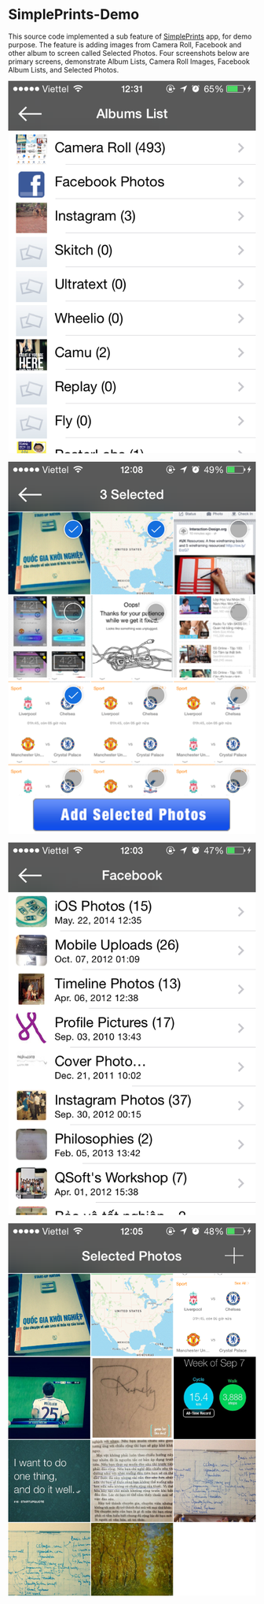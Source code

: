 SimplePrints-Demo
=================
This source code implemented a sub feature of [SimplePrints](https://itunes.apple.com/us/app/create-photo-books-simple/id548773050?mt=8
) app, for demo purpose. The feature is adding images from Camera Roll, Facebook and other album to screen called Selected Photos. Four screenshots below are primary screens, demonstrate Album Lists, Camera Roll Images, Facebook Album Lists, and Selected Photos.

![AlbumList](https://raw.githubusercontent.com/hugo53/SimplePrints-Demo/master/screenshots/albumList.PNG)

![Camera Roll](https://raw.githubusercontent.com/hugo53/SimplePrints-Demo/master/screenshots/cameraRollList.PNG)

![Facebook List](https://raw.githubusercontent.com/hugo53/SimplePrints-Demo/master/screenshots/facebookList.PNG)

![Selected Photo](https://raw.githubusercontent.com/hugo53/SimplePrints-Demo/master/screenshots/selectedImages.PNG)
